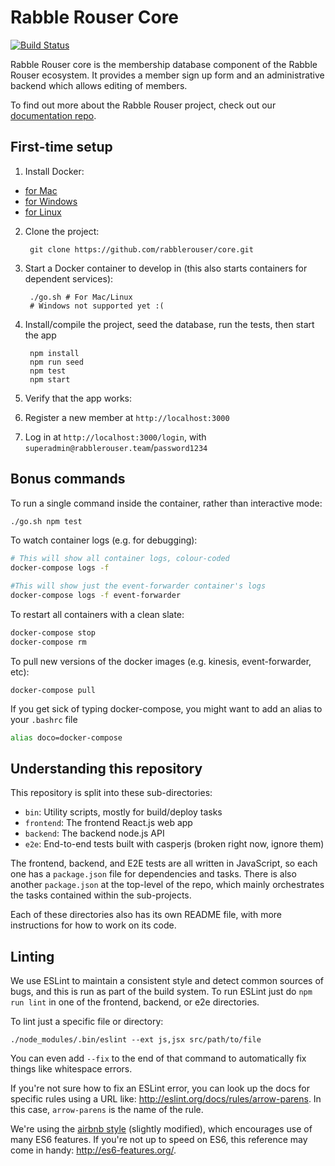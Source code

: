 # Rabble Rouser Core

[![Build Status](https://travis-ci.org/rabblerouser/core.svg?branch=master)](https://travis-ci.org/rabblerouser/core)

Rabble Rouser core is the membership database component of the Rabble Rouser ecosystem. It provides a member sign up form
and an administrative backend which allows editing of members.

To find out more about the Rabble Rouser project, check out our [documentation repo](https://github.com/rabblerouser/rabblerouser-docs).

## First-time setup

1. Install Docker:
  - [for Mac](https://docs.docker.com/docker-for-mac/)
  - [for Windows](https://docs.docker.com/docker-for-windows/)
  - [for Linux](https://docs.docker.com/engine/installation/linux/)

2. Clone the project:

        git clone https://github.com/rabblerouser/core.git

3. Start a Docker container to develop in (this also starts containers for dependent services):

        ./go.sh # For Mac/Linux
        # Windows not supported yet :(

4. Install/compile the project, seed the database, run the tests, then start the app

        npm install
        npm run seed
        npm test
        npm start

5. Verify that the app works:
  1. Register a new member at `http://localhost:3000`
  2. Log in at `http://localhost:3000/login`, with `superadmin@rabblerouser.team`/`password1234`

## Bonus commands

To run a single command inside the container, rather than interactive mode:
```sh
./go.sh npm test
```

To watch container logs (e.g. for debugging):
```sh
# This will show all container logs, colour-coded
docker-compose logs -f

#This will show just the event-forwarder container's logs
docker-compose logs -f event-forwarder
```

To restart all containers with a clean slate:
```sh
docker-compose stop
docker-compose rm
```

To pull new versions of the docker images (e.g. kinesis, event-forwarder, etc):
```
docker-compose pull
```

If you get sick of typing docker-compose, you might want to add an alias to your `.bashrc` file
```sh
alias doco=docker-compose
```

## Understanding this repository

This repository is split into these sub-directories:

 * `bin`: Utility scripts, mostly for build/deploy tasks
 * `frontend`: The frontend React.js web app
 * `backend`: The backend node.js API
 * `e2e`: End-to-end tests built with casperjs (broken right now, ignore them)

The frontend, backend, and E2E tests are all written in JavaScript, so each one has a `package.json` file for
dependencies and tasks. There is also another `package.json` at the top-level of the repo, which mainly orchestrates the
tasks contained within the sub-projects.

Each of these directories also has its own README file, with more instructions for how to work on its code.

## Linting

We use ESLint to maintain a consistent style and detect common sources of bugs, and this is run as part of the build
system. To run ESLint just do `npm run lint` in one of the frontend, backend, or e2e directories.

To lint just a specific file or directory:

    ./node_modules/.bin/eslint --ext js,jsx src/path/to/file

You can even add `--fix` to the end of that command to automatically fix things like whitespace errors.

If you're not sure how to fix an ESLint error, you can look up the docs for specific rules using a URL like:
http://eslint.org/docs/rules/arrow-parens. In this case, `arrow-parens` is the name of the rule.

We're using the [airbnb style](https://github.com/airbnb/javascript/tree/master/packages/eslint-config-airbnb) (slightly
modified), which encourages use of many ES6 features. If you're not up to speed on ES6, this reference may come in
handy: http://es6-features.org/.
